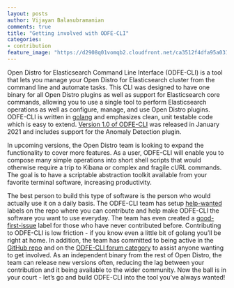 ```yaml
---
layout: posts
author: Vijayan Balasubramanian
comments: true
title: "Getting involved with ODFE-CLI"
categories:
- contribution
feature_image: "https://d2908q01vomqb2.cloudfront.net/ca3512f4dfa95a03169c5a670a4c91a19b3077b4/2019/03/26/open_disto-elasticsearch-logo-800x400.jpg"
---
```


Open Distro for Elasticsearch Command Line Interface (ODFE-CLI) is a tool that lets you manage your Open Distro for Elasticsearch cluster from the command line and automate tasks. This CLI  was designed to have one binary for all Open Distro plugins as well as support for Elasticsearch core commands, allowing you to use a single tool to perform Elasticsearch operations as well as configure, manage, and use Open Distro plugins. ODFE-CLI is written in [golang](https://golang.org/) and emphasizes clean, unit testable code which is easy to extend. [Version 1.0 of ODFE-CLI](https://opendistro.github.io/for-elasticsearch/downloads.html#connect) was released in January 2021 and includes support for the Anomaly Detection plugin. 

In upcoming versions, the Open Distro team is looking to expand the functionality to cover more features. As a user, ODFE-CLI will enable you to compose many simple operations into short shell scripts that would otherwise require a trip to Kibana or complex and fragile cURL commands. The goal is to have a scriptable abstraction toolkit available from your favorite terminal software, increasing productivity. 

The best person to build this type of software is the person who would actually use it on a daily basis. The ODFE-CLI team has setup [help-wanted](https://github.com/opendistro-for-elasticsearch/odfe-cli/issues?q=is%3Aissue+is%3Aopen+label%3A%22help+wanted%22)  labels on the repo where you can contribute and help make ODFE-CLI the software you want to use everyday. The team has even created a  [good-first-issue](https://github.com/opendistro-for-elasticsearch/odfe-cli/issues?q=is%3Aissue+is%3Aopen+label%3A%22good+first+issue%22) label for those who have never contributed before. Contributing to ODFE-CLI is low friction - if you know even a little bit of golang you’ll be right at home. In addition, the team has committed to being active in the [GitHub repo](https://github.com/opendistro-for-elasticsearch/odfe-cli/) and on the [ODFE-CLI forum category](https://discuss.opendistrocommunity.dev/c/cli/55) to assist anyone wanting to get involved. As an independent binary from the rest of Open Distro, the team can release new versions often, reducing the lag between your contribution and it being available to the wider community. Now the ball is in your court - let’s go and build ODFE-CLI into the tool you’ve always wanted!

